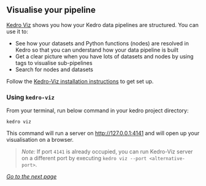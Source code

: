 
## Visualise your pipeline

[Kedro Viz](https://github.com/kedro-org/kedro-viz) shows you how your Kedro data pipelines are structured. You can use it to:

 - See how your datasets and Python functions (nodes) are resolved in Kedro so that you can understand how your data pipeline is built
 - Get a clear picture when you have lots of datasets and nodes by using tags to visualise sub-pipelines
 - Search for nodes and datasets

Follow the [Kedro-Viz installation instructions](https://kedro.readthedocs.io/en/stable/visualisation/kedro-viz_visualisation.html) to get set up.
### Using `kedro-viz`

From your terminal, run below command in your kedro project directory:

```
kedro viz
```

This command will run a server on http://127.0.0.1:4141 and will open up your visualisation on a browser.

> *Note:* If port `4141` is already occupied, you can run Kedro-Viz server on a different port by executing `kedro viz --port <alternative-port>`.

_[Go to the next page](./09_versioning.md)_
